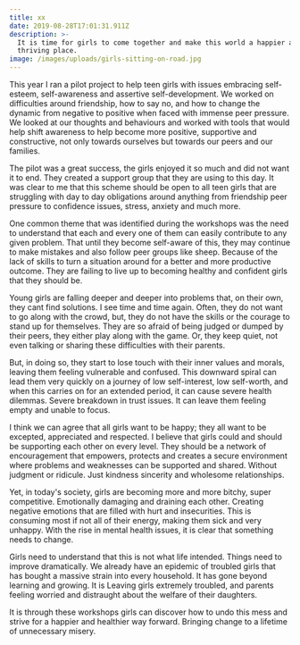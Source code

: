 ```yaml
---
title: xx
date: 2019-08-28T17:01:31.911Z
description: >-
  It is time for girls to come together and make this world a happier and
  thriving place.
image: /images/uploads/girls-sitting-on-road.jpg
---
```

This year I ran a pilot project to help teen girls with issues embracing self-esteem, self-awareness and assertive self-development. We worked on difficulties around friendship, how to say no, and how to change the dynamic from negative to positive when faced with immense peer pressure. We looked at our thoughts and behaviours and worked with tools that would help shift awareness to help become more positive, supportive and constructive, not only towards ourselves but towards our peers and our families. 

The pilot was a great success, the girls enjoyed it so much and did not want it to end. They created a support group that they are using to this day. It was clear to me that this scheme should be open to all teen girls that are struggling with day to day obligations around anything from friendship peer pressure to confidence issues, stress, anxiety and much more. 

One common theme that was identified during the workshops was the need to understand that each and every one of them can easily contribute to any given problem. That until they become self-aware of this, they may continue to make mistakes and also follow peer groups like sheep. Because of the lack of skills to turn a situation around for a better and more productive outcome. They are failing to live up to becoming healthy and confident girls that they should be.

Young girls are falling deeper and deeper into problems that, on their own, they cant find solutions. I see time and time again. Often, they do not want to go along with the crowd, but, they do not have the skills or the courage to stand up for themselves. They are so afraid of being judged or dumped by their peers, they either play along with the game. Or, they keep quiet, not even talking or sharing these difficulties with their parents. 

But, in doing so, they start to lose touch with their inner values and morals, leaving them feeling vulnerable and confused. This downward spiral can lead them very quickly on a journey of low self-interest, low self-worth, and when this carries on for an extended period, it can cause severe health dilemmas. Severe breakdown in trust issues. It can leave them feeling empty and unable to focus.

I think we can agree that all girls want to be happy; they all want to be excepted, appreciated and respected. I believe that girls could and should be supporting each other on every level. They should be a network of encouragement that empowers, protects and creates a secure environment where problems and weaknesses can be supported and shared. Without judgment or ridicule. Just kindness sincerity and wholesome relationships. 

Yet, in today's society, girls are becoming more and more bitchy, super competitive. Emotionally damaging and draining each other. Creating negative emotions that are filled with hurt and insecurities. This is consuming most if not all of their energy, making them sick and very unhappy. With the rise in mental health issues, it is clear that something needs to change.

Girls need to understand that this is not what life intended. Things need to improve dramatically. We already have an epidemic of troubled girls that has bought a massive strain into every household. It has gone beyond learning and growing. It is Leaving girls extremely troubled, and parents feeling worried and distraught about the welfare of their daughters.

It is through these workshops girls can discover how to undo this mess and strive for a happier and healthier way forward. Bringing change to a lifetime of unnecessary misery.
